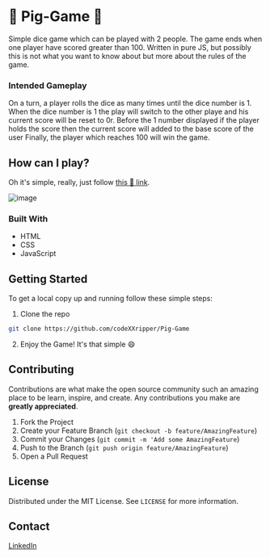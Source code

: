 # 🐷 Pig-Game 🐷
Simple dice game which can be played with 2 people. The game ends when one player have scored greater than 100.
Written in pure JS, but possibly this is not what you want to know about but more about the rules of the game.



### Intended Gameplay


On a turn, a player rolls the dice as many times until the dice number is 1.
When the dice number is 1 the play will switch to the other playe and his current score will be reset to 0r.
Before the 1 number displayed if the player holds the score then the current score will added to the base score of the user
Finally, the player which reaches 100 will win the game.



## How can I play?

Oh it's simple, really, just follow [this 🐷 link](https://pig-game-ag40.onrender.com/).

![image](https://user-images.githubusercontent.com/56386562/211483821-25166147-ab58-48fa-892d-d9309e8e7c50.png)


### Built With

* HTML
* CSS
* JavaScript


<!-- GETTING STARTED -->
## Getting Started

To get a local copy up and running follow these simple steps:

1. Clone the repo
```sh
git clone https://github.com/codeXXripper/Pig-Game
```
2. Enjoy the Game! It's that simple :smile:

<!-- CONTRIBUTING -->
## Contributing

Contributions are what make the open source community such an amazing place to be learn, inspire, and create. Any contributions you make are **greatly appreciated**.

1. Fork the Project
2. Create your Feature Branch (`git checkout -b feature/AmazingFeature`)
3. Commit your Changes (`git commit -m 'Add some AmazingFeature`)
4. Push to the Branch (`git push origin feature/AmazingFeature`)
5. Open a Pull Request



<!-- LICENSE -->
## License

Distributed under the MIT License. See `LICENSE` for more information.


<!-- CONTACT -->
## Contact

[LinkedIn](https://www.linkedin.com/in/israel-fitsum/)
